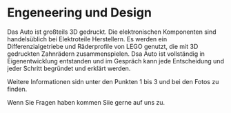 
# Engeneering und Design

Das Auto ist großteils 3D gedruckt. Die elektronischen Komponenten sind handelsüblich bei Elektroteile Herstellern. Es werden ein Differenzialgetriebe und Räderprofile von LEGO genutzt, die mit 3D gedruckten Zahnrädern zusammenspielen. Dsa Auto ist vollständig in Eigenentwicklung entstanden und im Gespräch kann jede Entscheidung und jeder Schritt begründet und erklärt werden.

Weitere Informationen sidn unter den Punkten 1 bis 3 und bei den Fotos zu finden.

Wenn Sie Fragen haben kommen Siie gerne auf uns zu.
